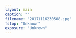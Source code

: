 ```yaml
---
layout: main
caption: ""
filename: "20171116230508.jpg"
fstop: "Unknown"
exposure: "Unknown"
---
```

